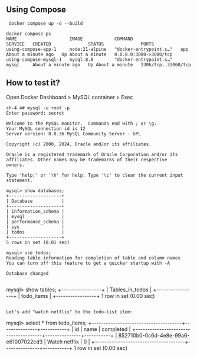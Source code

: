 ## Using Compose

```
 docker compose up -d --build
```

```
docker compose ps
NAME                    IMAGE            COMMAND                  SERVICE   CREATED              STATUS              PORTS
using-compose-app-1     node:21-alpine   "docker-entrypoint.s…"   app       About a minute ago   Up About a minute   0.0.0.0:3000->3000/tcp
using-compose-mysql-1   mysql:8.0        "docker-entrypoint.s…"   mysql     About a minute ago   Up About a minute   3306/tcp, 33060/tcp
```

## How to test it?

Open Docker Dashboard > MySQL container > Exec


```
sh-4.4# mysql -u root -p
Enter password: secret
```

```
Welcome to the MySQL monitor.  Commands end with ; or \g.
Your MySQL connection id is 12
Server version: 8.0.36 MySQL Community Server - GPL

Copyright (c) 2000, 2024, Oracle and/or its affiliates.

Oracle is a registered trademark of Oracle Corporation and/or its
affiliates. Other names may be trademarks of their respective
owners.

Type 'help;' or '\h' for help. Type '\c' to clear the current input statement.
```

```
mysql> show databases;
+--------------------+
| Database           |
+--------------------+
| information_schema |
| mysql              |
| performance_schema |
| sys                |
| todos              |
+--------------------+
5 rows in set (0.01 sec)
```

```
mysql> use todos;
Reading table information for completion of table and column names
You can turn off this feature to get a quicker startup with -A

Database changed


```
mysql> show tables;
+-----------------+
| Tables_in_todos |
+-----------------+
| todo_items      |
+-----------------+
1 row in set (0.00 sec)
```

Let's add "watch netflix" to the todo-list item:

```
mysql> select * from todo_items;
+--------------------------------------+---------------+-----------+
| id                                   | name          | completed |
+--------------------------------------+---------------+-----------+
| 852710b0-0c6d-4e8e-99a6-e61007022cd3 | Watch netflix |         0 |
+--------------------------------------+---------------+-----------+
1 row in set (0.00 sec)
```
 
